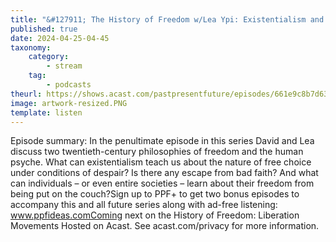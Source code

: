 ```yaml
---
title: "&#127911; The History of Freedom w/Lea Ypi: Existentialism and Psychoanalysis"
published: true
date: 2024-04-25-04-45
taxonomy:
    category:
        - stream
    tag:
        - podcasts
theurl: https://shows.acast.com/pastpresentfuture/episodes/661e9c8b7d630000165b9692
image: artwork-resized.PNG
template: listen
---
```


Episode summary: In the penultimate episode in this series David and Lea discuss two twentieth-century philosophies of freedom and the human psyche. What can existentialism teach us about the nature of free choice under conditions of despair? Is there any escape from bad faith? And what can individuals &ndash; or even entire societies &ndash; learn about their freedom from being put on the couch?Sign up to PPF+ to get two bonus episodes to accompany this and all future series along with ad-free listening: www.ppfideas.comComing next on the History of Freedom: Liberation Movements Hosted on Acast. See acast.com/privacy for more information.
